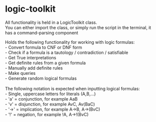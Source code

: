 # logic-toolkit
All functionality is held in a LogicToolkit class.<br>
You can either import the class, or simply run the script in the terminal, it has a command-parsing component<br>

Holds the following functionality for working with logic formulas:<br>
    - Convert formula to CNF or DNF form<br>
    - Check if a formula is a tautology / contradiction / satisfiable<br>
    - Get True interpretations<br>
    - Get definite rules from a given formula<br>
    - Manually add definite rules<br>
    - Make queries<br>
    - Generate random logical formulas<br>
<br>
The following notation is expected when inputting logical formulas:<br>
    - Single, uppercase letters for literals (A,B,...)<br>
    - 'a'  = conjunction, for example AaB<br>
    - 'v'  = disjunction, for example AvC, Av(BaC)<br>
    - '->' = implication, for example A->B, A->(BvC)<br>
    - '!'  = negation, for example !A, A->!(BvC)<br>
